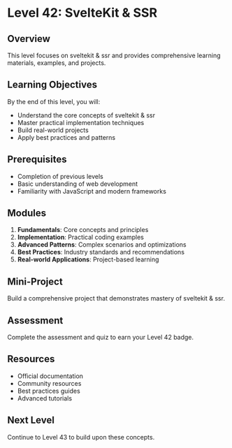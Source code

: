 # Level 42: SvelteKit & SSR

## Overview
This level focuses on sveltekit & ssr and provides comprehensive learning materials, examples, and projects.

## Learning Objectives
By the end of this level, you will:
- Understand the core concepts of sveltekit & ssr
- Master practical implementation techniques
- Build real-world projects
- Apply best practices and patterns

## Prerequisites
- Completion of previous levels
- Basic understanding of web development
- Familiarity with JavaScript and modern frameworks

## Modules
1. **Fundamentals**: Core concepts and principles
2. **Implementation**: Practical coding examples
3. **Advanced Patterns**: Complex scenarios and optimizations
4. **Best Practices**: Industry standards and recommendations
5. **Real-world Applications**: Project-based learning

## Mini-Project
Build a comprehensive project that demonstrates mastery of sveltekit & ssr.

## Assessment
Complete the assessment and quiz to earn your Level 42 badge.

## Resources
- Official documentation
- Community resources
- Best practices guides
- Advanced tutorials

## Next Level
Continue to Level 43 to build upon these concepts.
